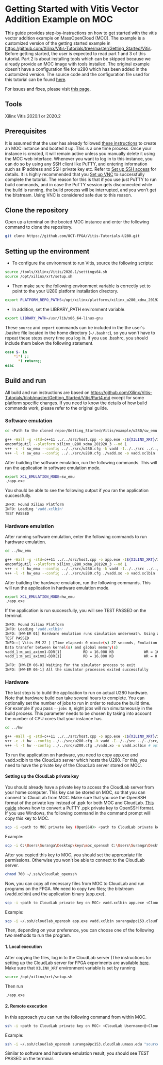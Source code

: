 # Getting Started with Vitis Vector Addition Example on MOC

This guide provides step-by-instructions on how to get started with the vitis vector addition example on MassOpenCloud (MOC). The example is a customized version of the getting started example in https://github.com/Xilinx/Vitis-Tutorials/tree/master/Getting_Started/Vitis. Before getting started, the user is expected to read part 1 and 3 of this tutorial. Part 2 is about installing tools which can be skipped because we already provide an MOC image with tools installed. The original example doesn't have a configuration file for u280 which has been added in the customized version. The source code and the configuration file used for this tutorial can be found [here](https://github.com/OCT-FPGA/Vitis-Tutorials-U280/tree/master/Getting_Started/Vitis/example/src). 

For issues and fixes, please visit [this page](https://github.com/OCT-FPGA/oct-tutorials/blob/main/issues-and-fixes.md).
	
## Tools

Xilinx Vitis 2020.1 or 2020.2

## Prerequisites

It is assumed that the user has already followed [these instructions](https://github.com/OCT-FPGA/oct-tutorials/blob/main/mocsetup/instancesetup.md) to create an MOC instance and booted it up. This is a one time process. Once your instance is created, it will remain active unless you manually delete it using the MOC web interface. Whenever you want to log in to this instance, you can do so by using any SSH client like PuTTY, and entering information such as IP address and SSH private key etc. Refer to [Set up SSH access](https://github.com/OCT-FPGA/oct-tutorials/tree/main/vncsshsetup#1-set-up-ssh-access) for details. It is highly recommended that you [Set up VNC](https://github.com/OCT-FPGA/oct-tutorials/tree/main/vncsshsetup#2-set-up-vnc) to successfully complete the tutorial. The reason for this is that if you use just PuTTY to run build commands, and in case the PuTTY session gets disconnected while the build is running, the build process will be interrupted, and you won't get the bitstream. Using VNC is considered safe due to this reason.  

## Clone the repository

Open up a terminal on the booted MOC instance and enter the following command to clone the repository.

```bash
git clone https://github.com/OCT-FPGA/Vitis-Tutorials-U280.git
```

## Setting up the environment

* To configure the environment to run Vitis, source the following scripts:

```bash
source /tools/Xilinx/Vitis/2020.1/settings64.sh
source /opt/xilinx/xrt/setup.sh
```

* Then make sure the following environment variable is correctly set to point to the your U280 platform installation directory.

```bash
export PLATFORM_REPO_PATHS=/opt/xilinx/platforms/xilinx_u280_xdma_201920_3/
```

* In addition, set the LIBRARY_PATH environment variable.
```bash
export LIBRARY_PATH=/usr/lib/x86_64-linux-gnu
```

These ```source``` and ```export``` commands can be included in the the user's .bashrc file located in the home directory (```~/.bashrc```), so you won't have to repeat these steps every time you log in. If you use .bashrc, you should include them below the following statement.

```bash
case $- in
    *i*) ;;
      *) return;;
esac
```

## Build and run

All build and run instructions are based on https://github.com/Xilinx/Vitis-Tutorials/blob/master/Getting_Started/Vitis/Part4.md except for some platform specific changes. If you need to know the details of how build commands work, please refer to the original guilde. 

### Software emulation

```bash
cd <Path to the cloned repo>/Getting_Started/Vitis/example/u280/sw_emu

g++ -Wall -g -std=c++11 ../../src/host.cpp -o app.exe -I${XILINX_XRT}/include/ -L${XILINX_XRT}/lib/ -lOpenCL -lpthread -lrt -lstdc++
emconfigutil --platform xilinx_u280_xdma_201920_3 --nd 1
v++ -c -t sw_emu --config ../../src/u280.cfg -k vadd -I../../src ../../src/vadd.cpp -o vadd.xo 
v++ -l -t sw_emu --config ../../src/u280.cfg ./vadd.xo -o vadd.xclbin
```

After building the software emulation, run the following commands. This will run the application in software emulation mode.
```bash
export XCL_EMULATION_MODE=sw_emu
./app.exe
```
You should be able to see the following output if you ran the application successfully.
```bash
INFO: Found Xilinx Platform
INFO: Loading 'vadd.xclbin'
TEST PASSED
```

### Hardware emulation

After running software emulation, enter the following commands to run hardware emulation.

```bash
cd ../hw_emu

g++ -Wall -g -std=c++11 ../../src/host.cpp -o app.exe -I${XILINX_XRT}/include/ -L${XILINX_XRT}/lib/ -lOpenCL -lpthread -lrt -lstdc++
emconfigutil --platform xilinx_u280_xdma_201920_3 --nd 1
v++ -c -t hw_emu --config ../../src/u280.cfg -k vadd -I../../src ../../src/vadd.cpp -o vadd.xo 
v++ -l -t hw_emu --config ../../src/u280.cfg ./vadd.xo -o vadd.xclbin
```

After building the hardware emulation, run the following commands. This will run the application in hardware emulation mode.
```bash
export XCL_EMULATION_MODE=hw_emu
./app.exe
```

If the application is run successfully, you will see TEST PASSED on the terminal.

```bash
INFO: Found Xilinx Platform
INFO: Loading 'vadd.xclbin'
INFO: [HW-EM 01] Hardware emulation runs simulation underneath. Using a large data set will result in long simulation times. It is recommended that a small dataset is used for faster execution. The flow uses approximate models for DDR memory and interconnect and hence the performance data generated is approximate.
TEST PASSED
INFO::[ Vitis-EM 22 ] [Time elapsed: 0 minute(s) 27 seconds, Emulation time: 0.0510519 ms]
Data transfer between kernel(s) and global memory(s)
vadd_1:m_axi_aximm1-DDR[1]          RD = 16.000 KB              WR = 16.000 KB
vadd_1:m_axi_aximm2-DDR[1]          RD = 16.000 KB              WR = 0.000 KB

INFO: [HW-EM 06-0] Waiting for the simulator process to exit
INFO: [HW-EM 06-1] All the simulator processes exited successfully
```

### Hardware

The last step is to build the application to run on actual U280 hardware. Note that hardware build can take several hours to complete. You can optionally set the number of jobs to run in order to reduce the build time. For example if you pass ```--jobs 8```, eight jobs will run simultaneously in the build process. This parameter needs to be chosen by taking into account the number of CPU cores that your instance has.   

```bash
cd ../hw

g++ -Wall -g -std=c++11 ../../src/host.cpp -o app.exe -I${XILINX_XRT}/include/ -L${XILINX_XRT}/lib/ -lOpenCL -lpthread -lrt -lstdc++
v++ -c -t hw --config ../../src/u280.cfg -k vadd -I../../src ../../src/vadd.cpp -o vadd.xo 
v++ -l -t hw --config ../../src/u280.cfg ./vadd.xo -o vadd.xclbin # optionally pass <--jobs <NUM_OF_JOBS>> here.
```
To run the application on hardware, you need to copy app.exe and vadd.xclbin to the CloudLab server which hosts the U280. For this, you need to have the private key of the CloudLab server stored on MOC. 

#### Setting up the CloudLab private key

You should already have a private key to access the CloudLab server from your home computer. This key can be stored on MOC, so that you can connect to CloudLab from MOC. Make sure that you use the OpenSSH format of the private key instead of .ppk for both MOC and CloudLab. [This guide](https://github.com/OCT-FPGA/oct-tutorials/blob/main/key-conversion/key-conversion.md) shows how to convert a PuTTY .ppk private key to OpenSSH format. If you use Windows, the following command in the command prompt will copy this key to MOC.

```bash
scp -i <path to MOC private key (OpenSSH)> <path to CloudLab private key (OpenSSH)> ubuntu@<MOC IP>:~/.ssh/
```

Example:

```bash
scp -i C:\Users\Suranga\Desktop\keys\moc_openssh C:\Users\Suranga\Desktop\keys\cloudlab_openssh ubuntu@128.31.25.145:~/.ssh/ 
```
After you copied this key to MOC, you should set the appropriate file permissions. Otherwise you won't be able to connect to the CloudLab server.

```bash
chmod 700 ~/.ssh/cloudlab_openssh
```
Now, you can copy all necessary files from MOC to CloudLab and run programs on the FPGA. We need to copy two files; the bitstream (vadd.xclbin) and the application binary (app.exe). 

```bash
scp -i <path to CloudLab private key on MOC> vadd.xclbin app.exe <CloudLab Username>@<CloudLab IP>:~
```

Example:

```bash
scp -i ~/.ssh/cloudlab_openssh app.exe vadd.xclbin suranga@pc153.cloudlab.umass.edu:~
```

Then, depending on your preference, you can choose one of the following two methods to run the program.

#### 1. Local execution

After copying the files, log in to the CloudLab server (The instructions for setting up the CloudLab server for FPGA experiments are available [here](https://github.com/OCT-FPGA/oct-tutorials/tree/main/cloudlab-setup). Make sure that ```XILINX_XRT``` environment variable is set by running

```bash
source /opt/xilinx/xrt/setup.sh
```
Then run

```bash
./app.exe
```

#### 2. Remote execution

In this approach you can run the following command from within MOC.

```bash
ssh -i <path to CloudLab private key on MOC> <CloudLab Username>@<CloudLab IP> "source <path to XRT>; <path to application>"
```

Example:

```bash
ssh -i ~/.ssh/cloudlab_openssh suranga@pc153.cloudlab.umass.edu "source /opt/xilinx/xrt/setup.sh; ./app.exe"

```

Similar to software and hardware emulation result, you should see TEST PASSED on the terminal.
